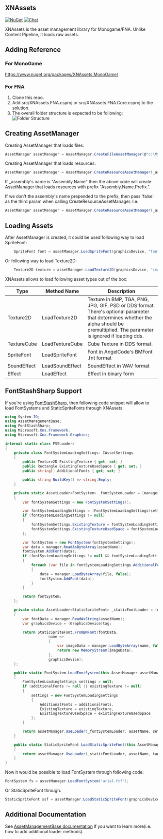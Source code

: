 ## XNAssets
[![NuGet](https://img.shields.io/nuget/v/XNAssets.Monogame.svg)](https://www.nuget.org/packages/XNAssets.Monogame/) [![Chat](https://img.shields.io/discord/628186029488340992.svg)](https://discord.gg/ZeHxhCY)

XNAssets is the asset management library for Monogame/FNA. Unlike Content Pipeline, it loads raw assets.

## Adding Reference
### For MonoGame
https://www.nuget.org/packages/XNAssets.MonoGame/

### For FNA
1. Clone this repo.
2. Add src/XNAssets.FNA.csproj or src/XNAssets.FNA.Core.csproj to the solution.
3. The overall folder structure is expected to be following: ![Folder Structure](/images/FolderStructure.png)

## Creating AssetManager
Creating AssetManager that loads files:
```c#
AssetManager assetManager = AssetManager.CreateFileAssetManager(@"c:\MyGame\Assets");
```

Creating AssetManager that loads resources:
```c#
AssetManager assetManager = AssetManager.CreateResourceAssetManager(_assembly, "Resources");
```
If _assembly's name is "Assembly.Name" then the above code will create AssetManager that loads resources with prefix "Assembly.Name.Prefix.".

If we don't the assembly's name prepended to the prefix, then pass 'false' as the third param when calling CreateResourceAssetManager. I.e.
```c#
AssetManager assetManager = AssetManager.CreateResourceAssetManager(_assembly, "Full.Path.Resources", false);
```

## Loading Assets
After AssetManager is created, it could be used following way to load SpriteFont:
```c#
    SpriteFont font = assetManager.LoadSpriteFont(graphicsDevice, "fonts/arial64.fnt");
```
Or following way to load Texture2D:
```c#
    Texture2D texture = assetManager.LoadTexture2D(graphicsDevice, "images/LogoOnly_64px.png");
```

XNAssets allows to load following asset types out of the box:

Type|Method Name|Description
----|-----------|-----------
Texture2D|LoadTexture2D|Texture in BMP, TGA, PNG, JPG, GIF, PSD or DDS format. There's optional parameter that determines whether the alpha should be premultiplied. The parameter is ignored if loading dds.
TextureCube|LoadTextureCube|Cube Texture in DDS format.
SpriteFont|LoadSpriteFont|Font in AngelCode's BMFont .fnt format
SoundEffect|LoadSoundEffect|SoundEffect in WAV format
Effect|LoadEffect|Effect in binary form

## FontStashSharp Support
If you're using [FontStashSharp](https://github.com/FontStashSharp/FontStashSharp), then following code snippet will allow to load FontSystems and StaticSpriteFonts through XNAssets:
```c#
using System.IO;
using AssetManagementBase;
using FontStashSharp;
using Microsoft.Xna.Framework;
using Microsoft.Xna.Framework.Graphics;

internal static class FSSLoaders
{
    private class FontSystemLoadingSettings: IAssetSettings
    {
        public Texture2D ExistingTexture { get; set; }
        public Rectangle ExistingTextureUsedSpace { get; set; }
        public string[] AdditionalFonts { get; set; }

        public string BuildKey() => string.Empty;
    }

    private static AssetLoader<FontSystem> _fontSystemLoader = (manager, assetName, settings, tag) =>
    {
        var fontSystemSettings = new FontSystemSettings();

        var fontSystemLoadingSettings = (FontSystemLoadingSettings)settings;
        if (fontSystemLoadingSettings != null)
        {
            fontSystemSettings.ExistingTexture = fontSystemLoadingSettings.ExistingTexture;
            fontSystemSettings.ExistingTextureUsedSpace = fontSystemLoadingSettings.ExistingTextureUsedSpace;
        };

        var fontSystem = new FontSystem(fontSystemSettings);
        var data = manager.ReadAsByteArray(assetName);
        fontSystem.AddFont(data);
        if (fontSystemLoadingSettings != null && fontSystemLoadingSettings.AdditionalFonts != null)
        {
            foreach (var file in fontSystemLoadingSettings.AdditionalFonts)
            {
                data = manager.LoadByteArray(file, false);
                fontSystem.AddFont(data);
            }
        }

        return fontSystem;
    };

    private static AssetLoader<StaticSpriteFont> _staticFontLoader = (manager, assetName, settings, tag) =>
    {
        var fontData = manager.ReadAsString(assetName);
        var graphicsDevice = (GraphicsDevice)tag;

        return StaticSpriteFont.FromBMFont(fontData,
                    name =>
                    {
                        var imageData = manager.LoadByteArray(name, false);
                        return new MemoryStream(imageData);
                    },
                    graphicsDevice);
    };

    public static FontSystem LoadFontSystem(this AssetManager assetManager, string assetName, string[] additionalFonts = null, Texture2D existingTexture = null, Rectangle existingTextureUsedSpace = default(Rectangle))
    {
        FontSystemLoadingSettings settings = null;
        if (additionalFonts != null || existingTexture != null)
        {
            settings = new FontSystemLoadingSettings
            {
                AdditionalFonts = additionalFonts,
                ExistingTexture = existingTexture,
                ExistingTextureUsedSpace = existingTextureUsedSpace
            };
        }

        return assetManager.UseLoader(_fontSystemLoader, assetName, settings);
    }

    public static StaticSpriteFont LoadStaticSpriteFont(this AssetManager assetManager, GraphicsDevice graphicsDevice, string assetName)
    {
        return assetManager.UseLoader(_staticFontLoader, assetName, tag: graphicsDevice);
    }
}
```

Now it would be possible to load FontSystem through following code:
```c#
FontSystem fs = assetManager.LoadFontSystem("arial.ttf");
```

Or StaticSpriteFont through:
```c#
StaticSpriteFont ssf = assetManager.LoadStaticSpriteFont(graphicsDevice, "arial.fnt");
```

## Additional Documentation
See [AssetManagementBase documentation](https://github.com/rds1983/AssetManagementBase) if you want to learn more(i.e. how to add additional loader methods).
